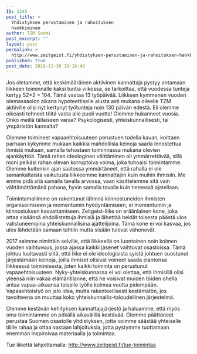 ```yaml
---
ID: 1245
post_title: >
  Yhdistyksen perustaminen ja rahoituksen
  hankkiminen
author: TZM Suomi
post_excerpt: ""
layout: post
permalink: >
  http://www.zeitgeist.fi/yhdistyksen-perustaminen-ja-rahoituksen-hankkiminen/
published: true
post_date: 2018-12-30 18:16:48
---
```

<!-- wp:paragraph -->
<p>Jos oletamme, että keskimääräinen aktiivinen kannattaja pystyy antamaan liikkeen toiminnalle kaksi tuntia viikossa, se tarkoittaa, että vuodessa tunteja kertyy 52*2 = 104. Tämä vastaa 13 työpäivää. Liikkeen kymmenen vuoden olemassaolon aikana hypoteettiselle alusta asti mukana olleelle TZM aktiiville olisi nyt kertynyt työtunteja noin 130 päivän edestä. Eli olemme oikeasti tehneet töitä vasta alle puoli vuotta! Olemme hukanneet vuosia. Onko meillä tällaiseen varaa? Psykologisesti, yhteiskunnallisesti, tai ympäristön kannalta?<br></p>
<!-- /wp:paragraph -->

<!-- wp:paragraph -->
<p>Olemme toimineet vapaaehtoisuuteen perustuen todella kauan, koittaen parhaan kykymme mukaan kaikkia mahdollisia keinoja saada innostettua ihmisiä mukaan, samalla tehostaen toiminnassa mukana olevien ajankäyttöä. Tämä rahan ideologinen välttäminen oli ymmärrettävää, sillä moni pelkäsi rahan olevan korruptoiva voima, joka tuhoaisi toimintamme. Olemme kuitenkin ajan saatossa ymmärtäneet, että rahalla ei ole samankaltaista vaikutusta liikkeemme kannattajiin kuin muihin ihmisiin. Me emme pidä sitä samalla tavalla arvossa, vaan käsittelemme sitä vain välttämättömänä pahana, hyvin samalla tavalla kuin tieteessä ajatellaan. <br></p>
<!-- /wp:paragraph -->

<!-- wp:paragraph -->
<p>Toimintamallimme on rakentunut lähinnä kiinnostuneiden ihmisten organisoimiseen ja momentumin hyödyntämiseen, ei momentumin ja kiinnostuksen kasvattamiseen. Zeitgeist-liike on eräänlainen kone, joka ottaa sisäänsä ehdollistettuja ihmisiä ja lähettää heidät toisesta päästä ulos valistuneempina yhteiskunnallisina ajattelijoina. Tämä kone ei voi kasvaa, jos ulos lähdetään samaan tahtiin mutta sisään tulevat vähenevät.<br></p>
<!-- /wp:paragraph -->

<!-- wp:paragraph -->
<p>2017 saimme nimittäin selville, että liikkeellä on luontainen noin kolmen vuoden vaihtuvuus, jossa ajassa kaikki jäsenet vaihtuvat osastoissa. Tämä johtuu luultavasti siitä, että liike ei ole ideologisista syistä johtuen suostunut järjestämään keinoja, joilla ihmiset olisivat voineet saada elantonsa liikkeessä toimimisesta, joten kaikki toiminta on perustunut vapaaehtoisuuteen. Nyky-yhteiskunnassa ei voi olettaa, että ihmisillä olisi yleensä niin vakaa elämäntilanne, että he voisivat muiden töiden ohella antaa vapaa-aikaansa toiselle työlle kolmea vuotta pidempään. Vapaaehtoistyö on jalo idea, mutta rakenteellisesti kestämätön, jos tavoitteena on muuttaa koko yhteiskunnallis-taloudellinen järjestelmä.<br></p>
<!-- /wp:paragraph -->

<!-- wp:paragraph -->
<p>Olemme kestävän kehityksen kannattajajärjestö ja haluamme, että myös oma toimintamme on pitkällä aikavälillä kestävää. Olemme päättäneet perustaa Suomen osastolle yhdistyksen, jotta voimme säästää yhteiselle tilille rahaa ja ottaa vastaan lahjoituksia, jotta pystymme tuottamaan enemmän inspiroivaa materiaalia ja toimintaa.</p>
<!-- /wp:paragraph -->

<!-- wp:paragraph -->
<p>Tue liikettä lahjoittamalla: <a href="http://www.zeitgeist.fi/tue-toimintaa">http://www.zeitgeist.fi/tue-toimintaa</a><br></p>
<!-- /wp:paragraph -->